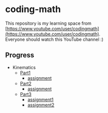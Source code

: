 # coding-math
This repository is my learning space from [https://www.youtube.com/user/codingmath](https://www.youtube.com/user/codingmath).  
Everyone should watch this YouTube channel :)

## Progress
- Kinematics
  - [Part1](./kinematics/part1)
    - [assignment](./kinematics/part1/assignment)
  - [Part2](./kinematics/part2)
    - [assignment](./kinematics/part2/assignment)
  - [Part3](./kinematics/part3)
    - [assignment1](./kinematics/part3/assignment1)
    - [assignment2](./kinematics/part3/assignment2)
